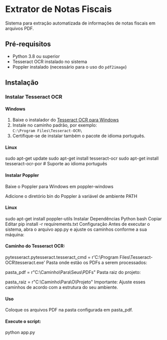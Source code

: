# Extrator de Notas Fiscais

Sistema para extração automatizada de informações de notas fiscais em arquivos PDF.

## Pré‑requisitos

- Python 3.8 ou superior  
- Tesseract OCR instalado no sistema  
- Poppler instalado (necessário para o uso do `pdf2image`)

## Instalação

### Instalar Tesseract OCR

#### Windows
1. Baixe o instalador do [Tesseract OCR para Windows](https://github.com/UB-Mannheim/tesseract/wiki)  
2. Instale no caminho padrão, por exemplo:  
   `C:\Program Files\Tesseract-OCR\`  
3. Certifique-se de instalar também o pacote de idioma português.

#### Linux
sudo apt-get update
sudo apt-get install tesseract-ocr
sudo apt-get install tesseract-ocr-por  # Suporte ao idioma português


#### Instalar Poppler
Baixe o Poppler para Windows em poppler-windows

Adicione o diretório bin do Poppler à variável de ambiente PATH

#### Linux
sudo apt-get install poppler-utils
Instalar Dependências Python
bash
Copiar
Editar
pip install -r requirements.txt
Configuração
Antes de executar o sistema, abra o arquivo app.py e ajuste os caminhos conforme a sua máquina:

#### Caminho do Tesseract OCR:

pytesseract.pytesseract.tesseract_cmd = r'C:\Program Files\Tesseract-OCR\tesseract.exe'
Pasta onde estão os PDFs a serem processados:

pasta_pdf = r"C:\Caminho\Para\Seus\PDFs"
Pasta raiz do projeto:

pasta_raiz = r"C:\Caminho\Para\O\Projeto"
Importante: Ajuste esses caminhos de acordo com a estrutura do seu ambiente.

#### Uso
Coloque os arquivos PDF na pasta configurada em pasta_pdf.

#### Execute o script:
python app.py